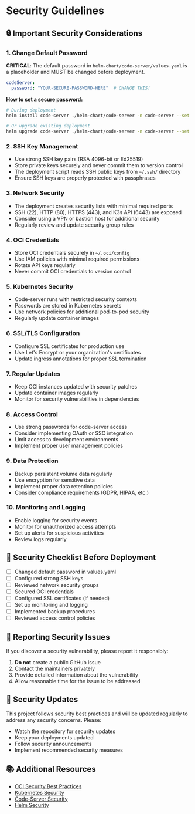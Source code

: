 # Security Guidelines

## 🔒 **Important Security Considerations**

### **1. Change Default Password**
**CRITICAL**: The default password in `helm-chart/code-server/values.yaml` is a placeholder and MUST be changed before deployment.

```yaml
codeServer:
  password: "YOUR-SECURE-PASSWORD-HERE"  # CHANGE THIS!
```

**How to set a secure password:**
```bash
# During deployment
helm install code-server ./helm-chart/code-server -n code-server --set codeServer.password=your-secure-password

# Or upgrade existing deployment
helm upgrade code-server ./helm-chart/code-server -n code-server --set codeServer.password=your-secure-password
```

### **2. SSH Key Management**
- Use strong SSH key pairs (RSA 4096-bit or Ed25519)
- Store private keys securely and never commit them to version control
- The deployment script reads SSH public keys from `~/.ssh/` directory
- Ensure SSH keys are properly protected with passphrases

### **3. Network Security**
- The deployment creates security lists with minimal required ports
- SSH (22), HTTP (80), HTTPS (443), and K3s API (6443) are exposed
- Consider using a VPN or bastion host for additional security
- Regularly review and update security group rules

### **4. OCI Credentials**
- Store OCI credentials securely in `~/.oci/config`
- Use IAM policies with minimal required permissions
- Rotate API keys regularly
- Never commit OCI credentials to version control

### **5. Kubernetes Security**
- Code-server runs with restricted security contexts
- Passwords are stored in Kubernetes secrets
- Use network policies for additional pod-to-pod security
- Regularly update container images

### **6. SSL/TLS Configuration**
- Configure SSL certificates for production use
- Use Let's Encrypt or your organization's certificates
- Update ingress annotations for proper SSL termination

### **7. Regular Updates**
- Keep OCI instances updated with security patches
- Update container images regularly
- Monitor for security vulnerabilities in dependencies

### **8. Access Control**
- Use strong passwords for code-server access
- Consider implementing OAuth or SSO integration
- Limit access to development environments
- Implement proper user management policies

### **9. Data Protection**
- Backup persistent volume data regularly
- Use encryption for sensitive data
- Implement proper data retention policies
- Consider compliance requirements (GDPR, HIPAA, etc.)

### **10. Monitoring and Logging**
- Enable logging for security events
- Monitor for unauthorized access attempts
- Set up alerts for suspicious activities
- Review logs regularly

## 🚨 **Security Checklist Before Deployment**

- [ ] Changed default password in values.yaml
- [ ] Configured strong SSH keys
- [ ] Reviewed network security groups
- [ ] Secured OCI credentials
- [ ] Configured SSL certificates (if needed)
- [ ] Set up monitoring and logging
- [ ] Implemented backup procedures
- [ ] Reviewed access control policies

## 📧 **Reporting Security Issues**

If you discover a security vulnerability, please report it responsibly:

1. **Do not** create a public GitHub issue
2. Contact the maintainers privately
3. Provide detailed information about the vulnerability
4. Allow reasonable time for the issue to be addressed

## 🔄 **Security Updates**

This project follows security best practices and will be updated regularly to address any security concerns. Please:

- Watch the repository for security updates
- Keep your deployments updated
- Follow security announcements
- Implement recommended security measures

## 📚 **Additional Resources**

- [OCI Security Best Practices](https://docs.oracle.com/en-us/iaas/Content/Security/Concepts/security_guide.htm)
- [Kubernetes Security](https://kubernetes.io/docs/concepts/security/)
- [Code-Server Security](https://github.com/coder/code-server/blob/main/docs/security.md)
- [Helm Security](https://helm.sh/docs/topics/security/)